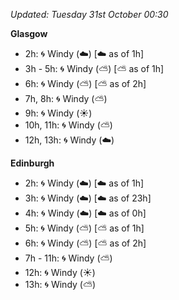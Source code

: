 *Updated: Tuesday 31st October 00:30*

**Glasgow**

* 2h: :cyclone: Windy (:cloud:) [:cloud: as of 1h]
* 3h - 5h: :cyclone: Windy (:partly_sunny:) [:partly_sunny: as of 1h]
* 6h: :cyclone: Windy (:partly_sunny:) [:partly_sunny: as of 2h]
* 7h, 8h: :cyclone: Windy (:partly_sunny:)
* 9h: :cyclone: Windy (:sunny:)
* 10h, 11h: :cyclone: Windy (:partly_sunny:)
* 12h, 13h: :cyclone: Windy (:cloud:)

**Edinburgh**

* 2h: :cyclone: Windy (:cloud:) [:cloud: as of 1h]
* 3h: :cyclone: Windy (:cloud:) [:cloud: as of 23h]
* 4h: :cyclone: Windy (:cloud:) [:cloud: as of 0h]
* 5h: :cyclone: Windy (:partly_sunny:) [:partly_sunny: as of 1h]
* 6h: :cyclone: Windy (:partly_sunny:) [:partly_sunny: as of 2h]
* 7h - 11h: :cyclone: Windy (:partly_sunny:)
* 12h: :cyclone: Windy (:sunny:)
* 13h: :cyclone: Windy (:partly_sunny:)
